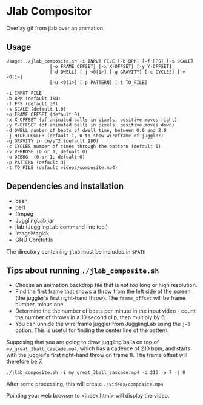 # Jlab Compositor

Overlay gif from jlab over an animation

## Usage

    Usage: ./jlab_composite.sh -i INPUT FILE [-b BPM] [-f FPS] [-s SCALE]
                    [-o FRAME OFFSET] [-x X-OFFSET] [-y Y-OFFSET]
                    [-d DWELL] [-j <0|1>] [-g GRAVITY] [-c CYCLES] [-v <0|1>]
                    [-u <0|1>] [-p PATTERN] [-t TO_FILE]

    -i INPUT FILE
    -b BPM (default 160)
    -f FPS (default 30)
    -s SCALE (default 1.0)
    -o FRAME OFFSET (default 0)
    -x X-OFFSET (of animated balls in pixels, positive moves right)
    -y Y-OFFSET (of animated balls in pixels, positive moves down)
    -d DWELL number of beats of dwell time, between 0.0 and 2.0
    -j HIDEJUGGLER (default 1, 0 to show wireframe of juggler)  
    -g GRAVITY in cm/s^2 (default 980)
    -c CYCLES number of times through the pattern (default 1)
    -v VERBOSE (0 or 1, defualt 0)
    -u DEBUG  (0 or 1, defualt 0)
    -p PATTERN (default 3)
    -t TO_FILE (default videos/composite.mp4)

## Dependencies and installation

* bash
* perl
* ffmpeg
* JugglingLab.jar
* jlab (JugglingLab command line tool)
* ImageMagick
* GNU Coretutils

The directory containing `jlab` must be included in `$PATH`

## Tips about running `./jlab_composite.sh`

* Choose an animation backdrop file that is not *too* long or high resolution.
* Find the first frame that shows a throw from the left side of the screen (the juggler's first right-hand throw). The `frame_offset` will be frame number, minus one.
* Determine the the number of beats per minute in the input video - count the number of throws in a 10 second clip, then multiply by 6.
* You can unhide the wire frame juggler from JugglingLab using the `j=0` option.
This is useful for finding the center line of the pattern.

Supposing that you are going to draw juggling balls on top of `my_great_3ball_cascade.mp4`, which has a cadence of 210 bpm, and starts with the juggler's first right-hand throw on frame 8. The frame offset will therefore be 7.

    ./jlab_composite.sh -i my_great_3ball_cascade.mp4 -b 210 -o 7 -j 0

After some processing, this will create `./videos/composite.mp4`

Pointing your web browser to <index.html> will display the video.
